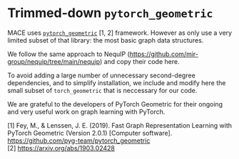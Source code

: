 # Trimmed-down `pytorch_geometric`

MACE uses [`pytorch_geometric`](https://pytorch-geometric.readthedocs.io/en/latest/) [1, 2] framework. However as only use a very limited subset of that library: the most basic graph data structures. 

We follow the same approach to NequIP (https://github.com/mir-group/nequip/tree/main/nequip) and copy their code here.

To avoid adding a large number of unnecessary second-degree dependencies, and to simplify installation, we include and modify here the small subset of `torch_geometric` that is neccessary for our code.

We are grateful to the developers of PyTorch Geometric for their ongoing and very useful work on graph learning with PyTorch.

[1]  Fey, M., & Lenssen, J. E. (2019). Fast Graph Representation Learning with PyTorch Geometric (Version 2.0.1) [Computer software]. https://github.com/pyg-team/pytorch_geometric <br>
[2]  https://arxiv.org/abs/1903.02428